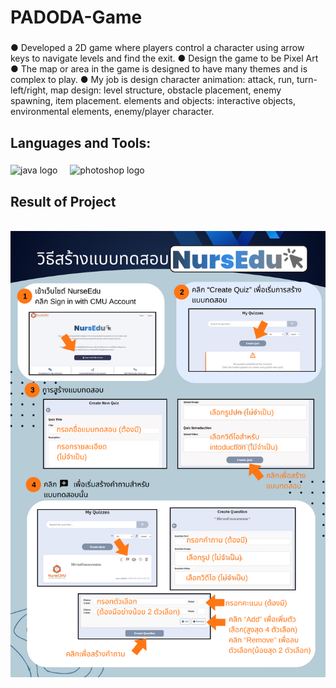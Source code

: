 # PADODA-Game

###

● Developed a 2D game where players control a character using arrow keys to navigate levels and find the exit.
● Design the game to be Pixel Art
● The map or area in the game is designed to have many themes and is complex to play.
● My job is design character animation: attack, run, turn-left/right, map design: level structure, obstacle placement, enemy spawning, item placement. elements and objects: interactive objects, environmental elements, enemy/player character.

<h2 align="left">Languages and Tools:</h2>

###

<div align="left">
  <img src="https://cdn.jsdelivr.net/gh/devicons/devicon/icons/java/java-original.svg" height="40" alt="java logo"  />
  <img width="12" />
  <img src="https://cdn.jsdelivr.net/gh/devicons/devicon/icons/photoshop/photoshop-plain.svg" height="40" alt="photoshop logo"  />
</div>

###
  
</div>

<h2 align="left">Result of Project</h2>

<br>![1.png](https://github.com/hidorika-hikari/NursEdu-For-Interactive/blob/main/1.png)
